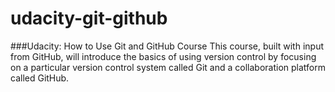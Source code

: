 # udacity-git-github
###Udacity: How to Use Git and GitHub Course
This course, built with input from GitHub, will introduce the basics of using version control by focusing on a particular version control system called Git and a collaboration platform called GitHub.
